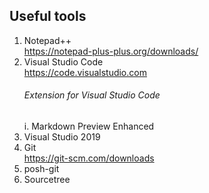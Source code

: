 ## Useful tools
1. Notepad++ \
    https://notepad-plus-plus.org/downloads/
2. Visual Studio Code \
    https://code.visualstudio.com
    ###### Extension for Visual Studio Code
    i. Markdown Preview Enhanced
3. Visual Studio 2019
4. Git \
    https://git-scm.com/downloads
5. posh-git
6. Sourcetree
